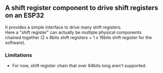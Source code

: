 
## A shift register component to drive shift registers on an ESP32
It provides a simple interface to drive many shift registers.  
Here a "shift register" can actually be multiple physical components chained together (2 x 8bits shift registers = 1 x 16bits shift register for the software).  

### Limitations
- For now, shift register chain that over 64bits long aren't supported.  
